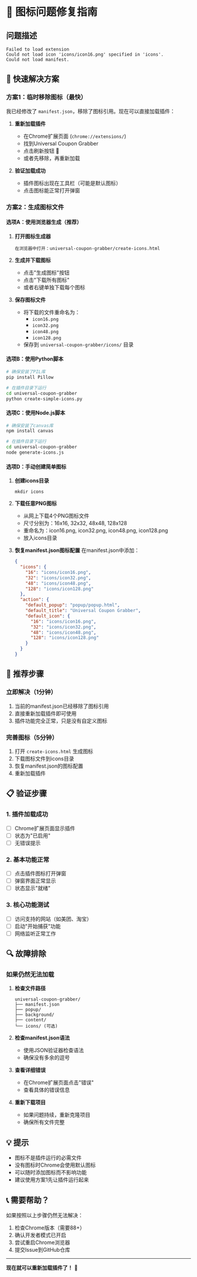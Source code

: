 # 🔧 图标问题修复指南

## 问题描述
```
Failed to load extension
Could not load icon 'icons/icon16.png' specified in 'icons'.
Could not load manifest.
```

## 🚀 快速解决方案

### 方案1：临时移除图标（最快）
我已经修改了 `manifest.json`，移除了图标引用。现在可以直接加载插件：

1. **重新加载插件**
   - 在Chrome扩展页面 (`chrome://extensions/`)
   - 找到Universal Coupon Grabber
   - 点击刷新按钮 🔄
   - 或者先移除，再重新加载

2. **验证加载成功**
   - 插件图标出现在工具栏（可能是默认图标）
   - 点击图标能正常打开弹窗

### 方案2：生成图标文件

#### 选项A：使用浏览器生成（推荐）
1. **打开图标生成器**
   ```
   在浏览器中打开：universal-coupon-grabber/create-icons.html
   ```

2. **生成并下载图标**
   - 点击"生成图标"按钮
   - 点击"下载所有图标"
   - 或者右键单独下载每个图标

3. **保存图标文件**
   - 将下载的文件重命名为：
     - `icon16.png`
     - `icon32.png` 
     - `icon48.png`
     - `icon128.png`
   - 保存到 `universal-coupon-grabber/icons/` 目录

#### 选项B：使用Python脚本
```bash
# 确保安装了PIL库
pip install Pillow

# 在插件目录下运行
cd universal-coupon-grabber
python create-simple-icons.py
```

#### 选项C：使用Node.js脚本
```bash
# 确保安装了canvas库
npm install canvas

# 在插件目录下运行
cd universal-coupon-grabber
node generate-icons.js
```

#### 选项D：手动创建简单图标
1. **创建icons目录**
   ```
   mkdir icons
   ```

2. **下载任意PNG图标**
   - 从网上下载4个PNG图标文件
   - 尺寸分别为：16x16, 32x32, 48x48, 128x128
   - 重命名为：icon16.png, icon32.png, icon48.png, icon128.png
   - 放入icons目录

3. **恢复manifest.json图标配置**
   在manifest.json中添加：
   ```json
   {
     "icons": {
       "16": "icons/icon16.png",
       "32": "icons/icon32.png", 
       "48": "icons/icon48.png",
       "128": "icons/icon128.png"
     },
     "action": {
       "default_popup": "popup/popup.html",
       "default_title": "Universal Coupon Grabber",
       "default_icon": {
         "16": "icons/icon16.png",
         "32": "icons/icon32.png",
         "48": "icons/icon48.png",
         "128": "icons/icon128.png"
       }
     }
   }
   ```

## 🎯 推荐步骤

### 立即解决（1分钟）
1. 当前的manifest.json已经移除了图标引用
2. 直接重新加载插件即可使用
3. 插件功能完全正常，只是没有自定义图标

### 完善图标（5分钟）
1. 打开 `create-icons.html` 生成图标
2. 下载图标文件到icons目录
3. 恢复manifest.json的图标配置
4. 重新加载插件

## 📋 验证步骤

### 1. 插件加载成功
- [ ] Chrome扩展页面显示插件
- [ ] 状态为"已启用"
- [ ] 无错误提示

### 2. 基本功能正常
- [ ] 点击插件图标打开弹窗
- [ ] 弹窗界面正常显示
- [ ] 状态显示"就绪"

### 3. 核心功能测试
- [ ] 访问支持的网站（如美团、淘宝）
- [ ] 启动"开始捕获"功能
- [ ] 网络监听正常工作

## 🔍 故障排除

### 如果仍然无法加载
1. **检查文件路径**
   ```
   universal-coupon-grabber/
   ├── manifest.json
   ├── popup/
   ├── background/
   ├── content/
   └── icons/ (可选)
   ```

2. **检查manifest.json语法**
   - 使用JSON验证器检查语法
   - 确保没有多余的逗号

3. **查看详细错误**
   - 在Chrome扩展页面点击"错误"
   - 查看具体的错误信息

4. **重新下载项目**
   - 如果问题持续，重新克隆项目
   - 确保所有文件完整

## 💡 提示

- 图标不是插件运行的必需文件
- 没有图标时Chrome会使用默认图标
- 可以随时添加图标而不影响功能
- 建议使用方案1先让插件运行起来

## 📞 需要帮助？

如果按照以上步骤仍然无法解决：

1. 检查Chrome版本（需要88+）
2. 确认开发者模式已开启
3. 尝试重启Chrome浏览器
4. 提交Issue到GitHub仓库

---

**现在就可以重新加载插件了！** 🚀
